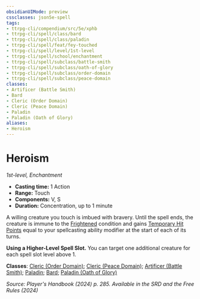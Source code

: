 ```yaml
---
obsidianUIMode: preview
cssclasses: json5e-spell
tags:
- ttrpg-cli/compendium/src/5e/xphb
- ttrpg-cli/spell/class/bard
- ttrpg-cli/spell/class/paladin
- ttrpg-cli/spell/feat/fey-touched
- ttrpg-cli/spell/level/1st-level
- ttrpg-cli/spell/school/enchantment
- ttrpg-cli/spell/subclass/battle-smith
- ttrpg-cli/spell/subclass/oath-of-glory
- ttrpg-cli/spell/subclass/order-domain
- ttrpg-cli/spell/subclass/peace-domain
classes:
- Artificer (Battle Smith)
- Bard
- Cleric (Order Domain)
- Cleric (Peace Domain)
- Paladin
- Paladin (Oath of Glory)
aliases:
- Heroism
---
```

# Heroism
*1st-level, Enchantment*  


- **Casting time:** 1 Action
- **Range:** Touch
- **Components:** V, S
- **Duration:** Concentration, up to 1 minute

A willing creature you touch is imbued with bravery. Until the spell ends, the creature is immune to the [Frightened](/3-Mechanics/CLI/conditions.md#Frightened) condition and gains [Temporary Hit Points](/3-Mechanics/CLI/variant-rules/temporary-hit-points-xphb.md) equal to your spellcasting ability modifier at the start of each of its turns.

**Using a Higher-Level Spell Slot.** You can target one additional creature for each spell slot level above 1.

**Classes**: [Cleric (Order Domain)](/3-Mechanics/CLI/lists/list-spells-classes-order-domain-tce.md "subclass=TCE;class=XPHB"); [Cleric (Peace Domain)](/3-Mechanics/CLI/lists/list-spells-classes-peace-domain-tce.md "subclass=TCE;class=XPHB"); [Artificer (Battle Smith)](/3-Mechanics/CLI/lists/list-spells-classes-battle-smith-tce.md "subclass=TCE;class=TCE"); [Paladin](/3-Mechanics/CLI/lists/list-spells-classes-paladin.md); [Bard](/3-Mechanics/CLI/lists/list-spells-classes-bard.md); [Paladin (Oath of Glory)](/3-Mechanics/CLI/lists/list-spells-classes-oath-of-glory-xphb.md "subclass=XPHB;class=XPHB")

*Source: Player's Handbook (2024) p. 285. Available in the <span title='Systems Reference Document (5.2)'>SRD</span> and the Free Rules (2024)*